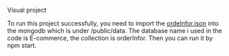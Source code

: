 
Visual project

To run this project successfully, you need to import the [ordeInfor.json](https://github.com/HuMiaoxin666/E-commerce/tree/master/public/data) into the mongodb which is under /public/data. The database name i used in the code is E-commerce, the collection is orderInfor. Then you can run it by npm start.

